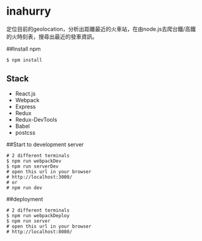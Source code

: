 # inahurry
定位目前的geolocation，分析出距離最近的火車站，在由node.js去爬台鐵/高鐵的火時刻表，搜尋出最近的發車資訊。

##Install npm
``` text
$ npm install
```
## Stack

- React.js
- Webpack
- Express
- Redux
- Redux-DevTools
- Babel
- postcss

##Start to development server

``` text
# 2 different terminals  
$ npm run webpackDev
$ npm run serverDev
# open this url in your browser
# http://localhost:3000/
# or
# npm run dev
```
##deployment

``` text
# 2 different terminals  
$ npm run webpackDeploy
$ npm run server
# open this url in your browser
# http://localhost:8080/
```
